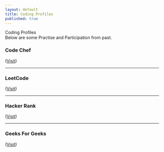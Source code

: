 ```yaml
---
layout: default
title: Coding Profiles
published: true
---
```


<div class="post_title">Coding Profiles</div>
Below are some Practise and Participation from past. 

### Code Chef

([Visit](https://www.codechef.com/users/andy1410))

---

### LeetCode

([Visit](https://leetcode.com/andy1410/))

---

### Hacker Rank

([Visit](https://www.hackerrank.com/andy1410))

---

### Geeks For Geeks

([Visit](https://auth.geeksforgeeks.org/user/andy1410/practice))

